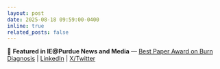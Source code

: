 ```yaml
---
layout: post
date: 2025-08-18 09:59:00-0400
inline: true
related_posts: false
---
```


📰 **Featured in IE@Purdue News and Media** — [Best Paper Award on Burn Diagnosis](https://engineering.purdue.edu/IE/news/2025/postdoc-best-paper) | [LinkedIn](https://www.linkedin.com/posts/purdueie_miua2025-activity-7363308759743426560-JfSY) | [X/Twitter](https://x.com/purdue_ie/status/1957543168464834698)
